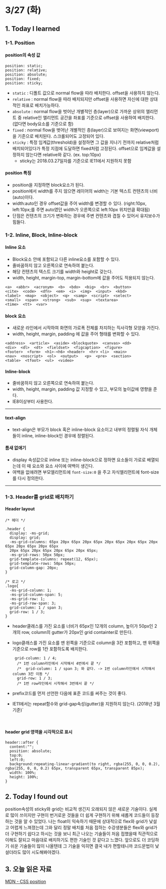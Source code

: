 # 3/27 (화)

## 1. Today I learned

### 1-1. Position

#### position의 속성 값
```
position: static;
position: relative;
position: absolute;
position: fixed;
position: sticky;
```
- `static` :  디폴트 값으로 normal flow을 따라 배치한다. offset을 사용하지 않는다.
- `relative` : normal flow을 따라 배치되지만 offset을 사용하면 자신에 대한 상대적인 좌표로 배치가능하다.
- `absolute` : normal flow을 벗어난 개별적인 층(layer)으로 가까운 상위의 엘리먼트 중 relative인 엘리먼트 공간을 좌표를 기준으로 offset을 사용하여 배치한다. (없다면 body요소를 기준으로 함)
- `fixed` : normal flow을 벗어난 개별적인 층(layer)으로 보여지는 화면(viewport)을 기준으로 배치된다. 스크롤되어도 고정되어 있다.
- `sticky` : 특정 임계값(threshold)을 설정하면 그 값을 지나기 전까지 relative처럼 배치되어있다가 특정 지점에 도달하면 fixed처럼 고정된다. offset으로 임계값을 설정하지 않는다면 relative와 같다.  (ex. top:10px)
    - sticky는 2018.03.27일자를 기준으로 IE11에서 지원하지 못함 

#### position 특징

- position을 지정하면 block요소가 된다.
- position에서 width를 주지 않으면 레이어의 width는 기본 텍스트 컨텐츠의 너비(auto)이다.
- width:auto인 경우 offset값을 주어 width를 변경할 수 있다. (right:10px, left:10px;를 주면 auto였던 width가 오른쪽으로 left:10px 위치만큼 확대됨)
- 단점은 컨텐츠의 크기가 변화하는 경우에 주변 컨텐츠와 겹칠 수 있어서 유지보수가 힘들다.


### 1-2. Inline, Block, Inline-block
#### Inline 요소
- Block요소 안에 포함되고 다른 inline요소를 포함할 수 있다.
- 줄바꿈하지 않고 오른쪽으로 연속하여 붙는다.
- 해당 컨텐츠의 텍스트 크기를 width와 height로 갖는다. 
- width, height, margin-top, margin-bottom에 값을 주어도 적용되지 않는다.

```
<a>  <abbr>  <acronym>  <b>  <bdo>  <big>  <br>  <button>  
<cite>  <code>  <dfn>  <em>  <i>  <img>  <input>  <kbd>  
<label>  <map>  <object>  <q>  <samp>  <script>  <select>  
<small>  <span>  <strong>  <sub>  <sup>  <textarea>  
<time>  <tt>  <var>
```

#### block 요소
- 새로운 라인에서 시작하여 화면의 가로폭 전체를 차지하는 직사각형 모양을 가진다.
- width, height, margin, padding 에 값을 주어 형태를 변화할 수 있다.

```
<address>  <article>  <aside> <blockquote>  <canvas> <dd>
<div>  <dl>  <dt>  <fieldset>  <figcaption>  <figure>  
<footer>  <form>  <h1>-<h6> <header>  <hr> <li>  <main>  
<nav>  <noscript>  <ol>  <output>   <p>  <pre>  <section> 
<table>  <tfoot>  <ul>  <video>
```

#### Inline-block
- 줄바꿈하지 않고 오른쪽으로 연속하여 붙는다.
- width, height, margin, padding 값 지정할 수 있고, 부모의 높이값에 영향을 준다.
- IE8이상부터 사용한다.

---
#### text-align
- text-align은 부모가 block 혹은 inline-block 요소이고 내부의 정렬될 자식 개체들이 inline, inline-block인 경우에 정렬된다.

#### 틈새 없애기 
- display 속성값으로 inline 또는 inline-block으로 정하면 요소들이 가로로 배열되는데 이 때 요소와 요소 사이에 여백이 생긴다.
- 여백을 없애려면 부모엘리먼트에 `font-size:0` 을 주고 자식엘리먼트에 font-size를 다시 정의한다.

---
### 1-3. Header를 grid로 배치하기 

#### Header layout

```
/* 헤더 */

.header {
  display: -ms-grid;
  display: grid;
  -ms-grid-columns: 65px 20px 65px 20px 65px 20px 65px 20px 65px 20px 65px 20px 65px 20px 65px 
  20px 65px 20px 65px 20px 65px 20px 65px;
  -ms-grid-rows: 50px 50px;
  grid-template-columns: repeat(12, 65px);
  grid-template-rows: 50px 50px; 
  grid-column-gap: 20px;  
}

/* 로고 */
.logo{
  -ms-grid-column: 1;
  -ms-grid-column-span: 5;
  -ms-grid-row: 1;
  -ms-grid-row-span: 3;
  grid-column: 1 / span 3;
  grid-row: 1 / 3;
}

```

- header클래스를  가진 요소를 너비가 65px인 12개의 column, 높이가 50px인 2개의 row,  column의 gutter가 20px인 grid containter로 만든다.

- logo클래스를 가진 요소를 맨 왼쪽을 기준으로 column을 3칸 포함하고, 맨 위쪽을 기준으로 row를 1칸 포함하도록 배치한다.

  ```
   grid-column: 1 / 4; 
    /* 1번 column라인에서 시작해서 4번에서 끝 */
    /*  grid-column: 1 / span 3; 와 같다. -> 1번 column라인에서 시작해서 column 3칸 이동 */
    grid-row: 1 / 3;
    /* 1번 row라인에서 시작해서 3번에서 끝 */
  ```

- prefix코드를 먼저 선언한 다음에 표준 코드를 써주는 것이 좋다.

- IE11에서는 repeat함수와 grid-gap속성(gutter)을 지원하지 않는다. (2018년 3월 기준)`



  ​

#### header grid 영역을 시각적으로 표시

````
header::after {
  content:"";
  position: absolute;
  top:0;
  left:0;
  background:repeating-linear-gradient(to right, rgba(255, 0, 0, 0.2), rgba(255, 0, 0, 0.2) 65px, transparent 65px, transparent 85px);
  width: 100%;
  height: 100%;
} 
````



## 2. Today I found out

 position속성의 sticky와 grid는 비교적 생긴지 오래되지 않은 새로운 기술이다.  실제로 많이 쓰이지만 구현이 번거로운 것들을 더 쉽게 구현하기 위해 새롭게 코드들이 등장하는 것을 알 수 있었다.  나는 float이 익숙하기 때문에  상대적으로 flex와 grid가  낯설고 어렵게 느껴졌는데 그와 달리 정말 배치를 처음 접하는 수강생분들은  flex와 grid가 더 구현하기 쉽다고 하시는 것을 보니  최근 나오는 기술들이 처음 접했을때 직관적으로 이해도 잘되고 마음대로 배치하기도 편한 기술인 것 같다고 느꼈다.  앞으로도 더 코딩하기 쉬운 기술들이 많이 나올텐데 그 기술을 익히면 결국 내가 편할테니까 코드문법이 낯설더라도 많이 시도해봐야겠다.



## 3. 오늘 읽은 자료

[MDN - CSS position](https://developer.mozilla.org/ko/docs/Web/CSS/position)

